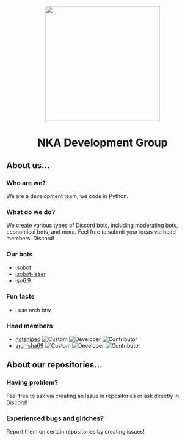<p align='center'><img width='300px' src='https://user-images.githubusercontent.com/72265661/165966187-0642e819-6f2f-4d94-9f74-58bed48eb0f4.png'></img></p>
<h1 align='center'>NKA Development Group</h1>

## About us...

### Who are we?
We are a development team, we code in Python.

### What do we do? 
We create various types of Discord bots, including moderating bots, economical bots, and more. Feel free to submit your ideas via head members' Discord!

### Our bots
- [isobot](https://github.com/PyBotDevs/isobot-python)
- [isobot-lazer](https://github.com/PyBotDevs/isobot-lazer)
- [iso6.9](https://github.com/archisha69/iso6.9-cogs)

### Fun facts
- i use arch btw

### Head members
- [notsniped](https://github.com/notsniped) ![Custom](https://img.shields.io/badge/-SNIPE-blueviolet?style=flat) ![Developer](https://img.shields.io/badge/-DEV-ff69b4?style=flat) ![Contributor](https://img.shields.io/badge/-Contributor-orange?style=flat)
- [archisha69](https://github.com/archisha69) ![Custom](https://img.shields.io/badge/-69-00c462?style=flat) ![Developer](https://img.shields.io/badge/-DEV-ff69b4?style=flat) ![Contributor](https://img.shields.io/badge/-Contributor-orange?style=flat)

## About our repositories...

### Having problem?
Feel free to ask via creating an issue in repositories or ask directly in Discord!

### Experienced bugs and glitches?
Report them on certain repositories by creating issues!

<!--

**Here are some ideas to get you started:**

🙋‍♀️ A short introduction - what is your organization all about?
🌈 Contribution guidelines - how can the community get involved?
👩‍💻 Useful resources - where can the community find your docs? Is there anything else the community should know?
🍿 Fun facts - what does your team eat for breakfast?
🧙 Remember, you can do mighty things with the power of [Markdown](https://docs.github.com/github/writing-on-github/getting-started-with-writing-and-formatting-on-github/basic-writing-and-formatting-syntax)
-->
